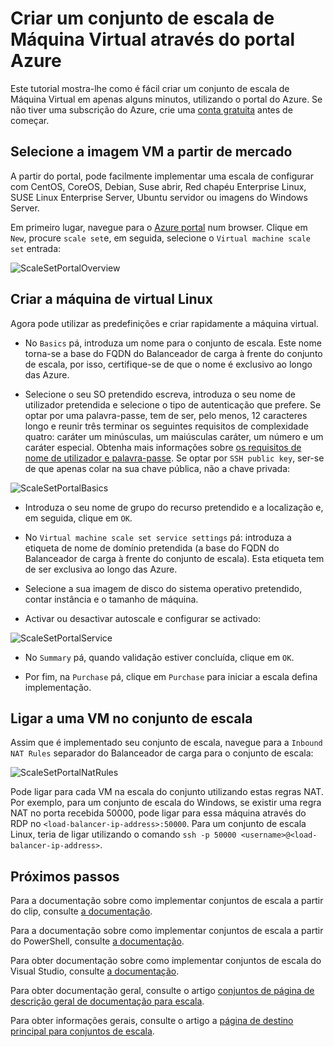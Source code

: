 <properties
    pageTitle="Criar um conjunto de escala de Máquina Virtual através do portal Azure | Microsoft Azure"
    description="Implemente conjuntos de escala através do portal Azure."
    keywords="conjuntos de escala de máquina virtual" 
    services="virtual-machine-scale-sets"
    documentationCenter=""
    authors="gatneil"
    manager="madhana"
    editor="tysonn"
    tags="azure-resource-manager" />

<tags
    ms.service="virtual-machine-scale-sets"
    ms.workload="infrastructure-services"
    ms.tgt_pltfrm="vm"
    ms.devlang="na"
    ms.topic="article"
    ms.date="09/15/2016"
    ms.author="gatneil"/>

# <a name="create-a-virtual-machine-scale-set-using-the-azure-portal"></a>Criar um conjunto de escala de Máquina Virtual através do portal Azure

Este tutorial mostra-lhe como é fácil criar um conjunto de escala de Máquina Virtual em apenas alguns minutos, utilizando o portal do Azure. Se não tiver uma subscrição do Azure, crie uma [conta gratuita](https://azure.microsoft.com/free/) antes de começar.

## <a name="choose-the-vm-image-from-the-marketplace"></a>Selecione a imagem VM a partir de mercado

A partir do portal, pode facilmente implementar uma escala de configurar com CentOS, CoreOS, Debian, Suse abrir, Red chapéu Enterprise Linux, SUSE Linux Enterprise Server, Ubuntu servidor ou imagens do Windows Server.

Em primeiro lugar, navegue para o [Azure portal](https://portal.azure.com) num browser. Clique em `New`, procure `scale set`e, em seguida, selecione o `Virtual machine scale set` entrada:

![ScaleSetPortalOverview](./media/virtual-machine-scale-sets-portal-create/ScaleSetPortalOverview.PNG)

## <a name="create-the-linux-virtual-machine"></a>Criar a máquina de virtual Linux

Agora pode utilizar as predefinições e criar rapidamente a máquina virtual.

* No `Basics` pá, introduza um nome para o conjunto de escala. Este nome torna-se a base do FQDN do Balanceador de carga à frente do conjunto de escala, por isso, certifique-se de que o nome é exclusivo ao longo das Azure.

* Selecione o seu SO pretendido escreva, introduza o seu nome de utilizador pretendida e selecione o tipo de autenticação que prefere. Se optar por uma palavra-passe, tem de ser, pelo menos, 12 caracteres longo e reunir três terminar os seguintes requisitos de complexidade quatro: caráter um minúsculas, um maiúsculas caráter, um número e um caráter especial. Obtenha mais informações sobre [os requisitos de nome de utilizador e palavra-passe](../virtual-machines/virtual-machines-windows-faq.md#what-are-the-username-requirements-when-creating-a-vm). Se optar por `SSH public key`, ser-se de que apenas colar na sua chave pública, não a chave privada:

![ScaleSetPortalBasics](./media/virtual-machine-scale-sets-portal-create/ScaleSetPortalBasics.PNG)

* Introduza o seu nome de grupo do recurso pretendido e a localização e, em seguida, clique em `OK`.

* No `Virtual machine scale set service settings` pá: introduza a etiqueta de nome de domínio pretendida (a base do FQDN do Balanceador de carga à frente do conjunto de escala). Esta etiqueta tem de ser exclusiva ao longo das Azure.

* Selecione a sua imagem de disco do sistema operativo pretendido, contar instância e o tamanho de máquina.

* Activar ou desactivar autoscale e configurar se activado:

![ScaleSetPortalService](./media/virtual-machine-scale-sets-portal-create/ScaleSetPortalService.PNG)

* No `Summary` pá, quando validação estiver concluída, clique em `OK`.

* Por fim, na `Purchase` pá, clique em `Purchase` para iniciar a escala defina implementação.

## <a name="connect-to-a-vm-in-the-scale-set"></a>Ligar a uma VM no conjunto de escala

Assim que é implementado seu conjunto de escala, navegue para a `Inbound NAT Rules` separador do Balanceador de carga para o conjunto de escala:

![ScaleSetPortalNatRules](./media/virtual-machine-scale-sets-portal-create/ScaleSetPortalNatRules.PNG)

Pode ligar para cada VM na escala do conjunto utilizando estas regras NAT. Por exemplo, para um conjunto de escala do Windows, se existir uma regra NAT no porta recebida 50000, pode ligar para essa máquina através do RDP no `<load-balancer-ip-address>:50000`. Para um conjunto de escala Linux, teria de ligar utilizando o comando `ssh -p 50000 <username>@<load-balancer-ip-address>`.

## <a name="next-steps"></a>Próximos passos

Para a documentação sobre como implementar conjuntos de escala a partir do clip, consulte [a documentação](./virtual-machine-scale-sets-cli-quick-create.md).

Para a documentação sobre como implementar conjuntos de escala a partir do PowerShell, consulte [a documentação](./virtual-machine-scale-sets-windows-create.md).

Para obter documentação sobre como implementar conjuntos de escala do Visual Studio, consulte [a documentação](./virtual-machine-scale-sets-vs-create.md).

Para obter documentação geral, consulte o artigo [conjuntos de página de descrição geral de documentação para escala](./virtual-machine-scale-sets-overview.md).

Para obter informações gerais, consulte o artigo a [página de destino principal para conjuntos de escala](https://azure.microsoft.com/services/virtual-machine-scale-sets/).

